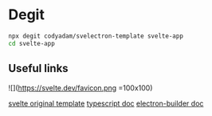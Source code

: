 # Degit

```bash
npx degit codyadam/svelectron-template svelte-app
cd svelte-app
```

## Useful links

![](https://svelte.dev/favicon.png =100x100)

[svelte original template](https://github.com/sveltejs/template)
[typescript doc](https://www.typescriptlang.org/docs/home.html)
[electron-builder doc](https://www.electron.build/)
